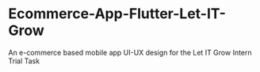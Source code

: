 # Ecommerce-App-Flutter-Let-IT-Grow
An e-commerce based mobile app UI-UX design for the Let IT Grow Intern Trial Task
